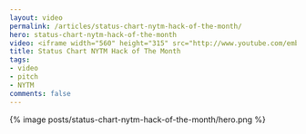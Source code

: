 ```yaml
---
layout: video
permalink: /articles/status-chart-nytm-hack-of-the-month/
hero: status-chart-nytm-hack-of-the-month
video: <iframe width="560" height="315" src="http://www.youtube.com/embed/8d-SUIxGiu8" frameborder="0" allowfullscreen></iframe>
title: Status Chart NYTM Hack of The Month
tags:
- video
- pitch
- NYTM
comments: false
---
```


<div class="hero">{% image posts/status-chart-nytm-hack-of-the-month/hero.png %}</div>

<!-- <a href="https://www.statuschart.com">Status Chart</a> (NYTM Hack of The Month 2012) -->
